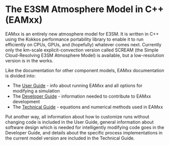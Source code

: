 # The E3SM Atmosphere Model in C++ (EAMxx)

EAMxx is an entirely new atmosphere model for E3SM. It is written in C++ using the Kokkos performance portability library to enable it to run efficiently on CPUs, GPUs, and (hopefully) whatever comes next. Currently only the km-scale explicit-convection version called SCREAM (the Simple Cloud-Resolving E3SM Atmosphere Model) is available, but a low-resolution version is in the works.

Like the documentation for other component models, EAMxx documentation is divided into:

* The [User Guide](user/index.md) - info about running EAMxx and all options for modifying a simulation
* The [Developer Guide](developer/index.md) - information needed to contribute to EAMxx development
* The [Technical Guide](technical/index.md) - equations and numerical methods used in EAMxx

Put another way, all information about how to customize runs without changing code is included in the User Guide, general information about software design which is needed for intelligently modifying code goes in the Developer Guide, and details about the specific process implementations in the current model version are included in the Technical Guide. 
